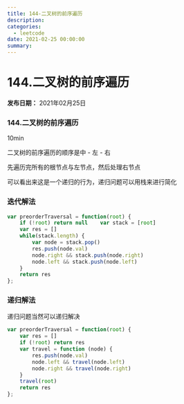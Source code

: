```yaml
---
title: 144-二叉树的前序遍历
description: 
categories:
  - leetcode
date: 2021-02-25 00:00:00
summary: 
---
```


# 144.二叉树的前序遍历

**发布日期：** 2021年02月25日

### 144.二叉树的前序遍历

10min

二叉树的前序遍历的顺序是中 - 左 - 右

先遍历完所有的根节点与左节点，然后处理右节点

可以看出来这是一个递归的行为，递归问题可以用栈来进行简化

### 迭代解法

```javascript
var preorderTraversal = function(root) {
    if (!root) return null    var stack = [root]
    var res = []
    while(stack.length) {
        var node = stack.pop()
        res.push(node.val)
        node.right && stack.push(node.right)
        node.left && stack.push(node.left)
    }
    return res
};
```

### 递归解法

递归问题当然可以递归解决

```javascript
var preorderTraversal = function(root) {
    var res = []
    if (!root) return res
    var travel = function (node) {
        res.push(node.val)
        node.left && travel(node.left)
        node.right && travel(node.right)
    }
    travel(root)
    return res
};
```


